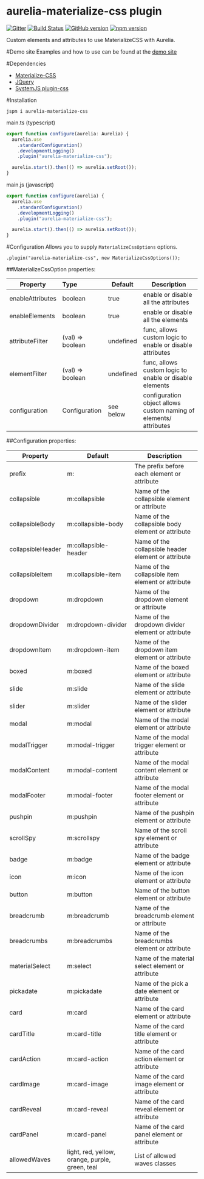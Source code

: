 # aurelia-materialize-css plugin

[![Gitter](https://badges.gitter.im/aurelia-materialize-css/Lobby.svg)](https://gitter.im/aurelia-materialize-css/Lobby?utm_source=badge&utm_medium=badge&utm_campaign=pr-badge) [![Build Status](https://travis-ci.org/eriklieben/aurelia-materialize-css.svg?branch=master)](https://travis-ci.org/eriklieben/aurelia-materialize-css)
[![GitHub version](https://img.shields.io/github/release/eriklieben/aurelia-materialize-css.svg)](https://img.shields.io/github/release/eriklieben/aurelia-materialize-css.svg)
[![npm version](https://img.shields.io/npm/v/aurelia-materialize-css.svg)](https://img.shields.io/npm/v/aurelia-materialize-css.svg)

Custom elements and attributes to use MaterializeCSS with Aurelia.

#Demo site
Examples and how to use can be found at the [demo site](http://aurelia-materialize-css.azurewebsites.net/)

#Dependencies
- [Materialize-CSS](https://github.com/Dogfalo/materialize)
- [JQuery](https://github.com/components/jquery)
- [SystemJS plugin-css](https://github.com/systemjs/plugin-css/)

#Installation
```
jspm i aurelia-materialize-css
```
main.ts (typescript)
```typescript
export function configure(aurelia: Aurelia) {
  aurelia.use
    .standardConfiguration()
    .developmentLogging()
    .plugin("aurelia-materialize-css");

  aurelia.start().then(() => aurelia.setRoot());
}
```
main.js (javascript)
```javascript
export function configure(aurelia) {
  aurelia.use
    .standardConfiguration()
    .developmentLogging()
    .plugin("aurelia-materialize-css");

  aurelia.start().then(() => aurelia.setRoot());
}
```

#Configuration
Allows you to supply ```MaterializeCssOptions``` options.

``` 
.plugin("aurelia-materialize-css", new MaterializeCssOptions());
```

##MaterializeCssOption properties:

| Property         | Type             | Default   | Description                                                       |
| ---------------- |:---------------- | --------- | ----------------------------------------------------------------- | 
| enableAttributes | boolean          | true      | enable or disable all the attributes                              |
| enableElements   | boolean          | true      | enable or disable all the elements                                |
| attributeFilter  | (val) => boolean | undefined | func, allows custom logic to enable or disable attributes         | 
| elementFilter    | (val) => boolean | undefined | func, allows custom logic to enable or disable elements           |
| configuration    | Configuration    | see below | configuration object allows custom naming of elements/ attributes |

##Configuration properties:

| Property          | Default                                         | Description                                         |
| ----------------- | ----------------------------------------------- | --------------------------------------------------- |
| prefix            | m:                                              | The prefix before each element or attribute         |
| collapsible       | m:collapsible                                   | Name of the collapsible element or attribute        |
| collapsibleBody   | m:collapsible-body                              | Name of the collapsible body element or attribute   |
| collapsibleHeader | m:collapsible-header                            | Name of the collapsible header element or attribute |
| collapsibleItem   | m:collapsible-item                              | Name of the collapsible item element or attribute   |
| dropdown          | m:dropdown                                      | Name of the dropdown element or attribute           |
| dropdownDivider   | m:dropdown-divider                              | Name of the dropdown divider element or attribute   |
| dropdownItem      | m:dropdown-item                                 | Name of the dropdown item element or attribute      |
| boxed             | m:boxed                                         | Name of the boxed element or attribute              |
| slide             | m:slide                                         | Name of the slide element or attribute              |
| slider            | m:slider                                        | Name of the slider element or attribute             |
| modal             | m:modal                                         | Name of the modal element or attribute              |
| modalTrigger      | m:modal-trigger                                 | Name of the modal trigger element or attribute      |
| modalContent      | m:modal-content                                 | Name of the modal content element or attribute      |
| modalFooter       | m:modal-footer                                  | Name of the modal footer element or attribute       |
| pushpin           | m:pushpin                                       | Name of the pushpin element or attribute            |
| scrollSpy         | m:scrollspy                                     | Name of the scroll spy element or attribute         |
| badge             | m:badge                                         | Name of the badge element or attribute              |
| icon              | m:icon                                          | Name of the icon element or attribute               |
| button            | m:button                                        | Name of the button element or attribute             |
| breadcrumb        | m:breadcrumb                                    | Name of the breadcrumb element or attribute         |
| breadcrumbs       | m:breadcrumbs                                   | Name of the breadcrumbs element or attribute        |
| materialSelect    | m:select                                        | Name of the material select element or attribute    |
| pickadate         | m:pickadate                                     | Name of the pick a date element or attribute        |
| card              | m:card                                          | Name of the card element or attribute               |
| cardTitle         | m:card-title                                    | Name of the card title element or attribute         |
| cardAction        | m:card-action                                   | Name of the card action element or attribute        |
| cardImage         | m:card-image                                    | Name of the card image element or attribute         |
| cardReveal        | m:card-reveal                                   | Name of the card reveal element or attribute        |
| cardPanel         | m:card-panel                                    | Name of the card panel element or attribute         |
| allowedWaves      | light, red, yellow, orange, purple, green, teal | List of allowed waves classes                       |

